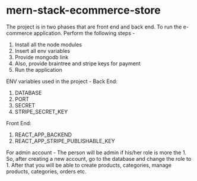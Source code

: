 # mern-stack-ecommerce-store

The project is in two phases that are front end and back end. To run the e-commerce application. Perform the following steps -

1. Install all the node modules
2. Insert all env variables
3. Provide mongodb link
4. Also, provide braintree and stripe keys for payment
5. Run the application

ENV variables used in the project -
Back End:

1. DATABASE
2. PORT
3. SECRET
4. STRIPE_SECRET_KEY

Front End:

1. REACT_APP_BACKEND
2. REACT_APP_STRIPE_PUBLISHABLE_KEY

For admin account - The person will be admin if his/her role is more the 1. So, after creating a new account, go to the database and change the role to 1. After that you will be able to create products, categories, manage products, categories, orders etc.
